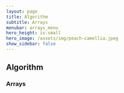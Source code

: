 ```yaml
---
layout: page
title: Algorithm
subtitle: Arrays
menubar: arrays_menu
hero_height: is-small
hero_image: /assets/img/peach-camellia.jpeg
show_sidebar: false
---
```


## Algorithm
### Arrays
